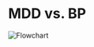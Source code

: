 # MDD vs. BP

![Flowchart](https://github.com/karbalaei/Lithium-exposure/blob/main/graphs/Flowchart.jpg) 
